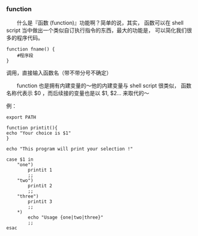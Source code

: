 ### function

　　什么是『函数 (function)』功能啊？简单的说，其实， 函数可以在 shell script 当中做出一个类似自订执行指令的东西，最大的功能是， 可以简化我们很多的程序代码。

```shell
function fname() {
	#程序段
}
```
调用，直接输入函数名（带不带分号不确定）

　　function 也是拥有内建变量的～他的内建变量与 shell script 很类似， 函数名称代表示 $0 ，而后续接的变量也是以 $1, $2... 来取代的～

例：
```shell
export PATH

function printit(){
echo "Your choice is $1"
}

echo "This program will print your selection !"

case $1 in
	"one")
		printit 1
		;;
	"two")
		printit 2
		;;
	"three")
		printit 3
		;;
	*)
		echo "Usage {one|two|three}"
		;;
esac
```
